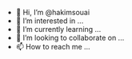 - 👋 Hi, I’m @hakimsouai
- 👀 I’m interested in ...
- 🌱 I’m currently learning ...
- 💞️ I’m looking to collaborate on ...
- 📫 How to reach me ...

<!---
hakimsouai/hakimsouai is a ✨ special ✨ repository because its `README.md` (this file) appears on your GitHub profile.
You can click the Preview link to take a look at your changes.
--->
